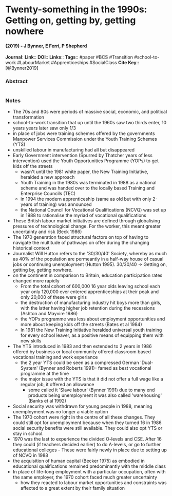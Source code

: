 # Twenty-something in the 1990s: Getting on, getting by, getting nowhere
#### (2019) - J Bynner, E Ferri, P Shepherd
**Journal**: 
**Link**:: 
**DOI**:: 
**Links**:: 
**Tags**:: #paper #BCS #Transition #school-to-work #LabourMarket #Apprenticeships #SocialClass 
**Cite Key**:: [@Bynner2019]

### Abstract

```

```

### Notes

- The 70s and 80s were periods of massive social, economic, and political transformation
- school-to-work transition that up until the 1960s saw two thirds enter, 10 years years later saw only 1/3
- in place of jobs were training schemes offered by the governments Manpower Services Commission under the Youth Training Schemes (YTS)
- unskilled labour in manufacturing had all but disappeared
- Early Government intervention (Spurred by Thatcher years of less intervention) used the Youth Opportunities Programme (YOPs) to get kids off the streets
	- wasn't until the 1981 white paper, the New Training Initiative, heralded a new approach
	- Youth Training in the 1980s was terminated in 1988 as a national scheme and was handed over to the locally based Training and Enterprise Councils (TEC) 
	- in 1994 the modern apprenticeship (same as old but with only 2-years of training) was announced
	- the National Council for Vocational Qualifications (NCVQ) was set up in 1988 to rationalise the myriad of vocational qualifications
- These British labour market initiatives are defined through globalising pressures of technological change. For the worker, this meant greater uncertainty and risk (Beck 1986) 
- The 1970 generation faced structural factors on top of having to navigate the multitude of pathways on offer during the changing historical context
- Journalist Will Hutton refers to the '30/30/40' Society, whereby as much as 40% of the population are permeantly in a half-way house of casual jobs or continuing unemployment (Hutton 1995). 30/30/40 -> Getting on, getting by, getting nowhere. 
- on the continent in comparison to Britain, education participation rates changed more rapidly
	- From the total cohort of 600,000 16 year olds leaving school each year only 120,000 ever entered apprenticeships at their peak and only 20,000 of these were girls
	- the destruction of manufacturing industry hit boys more than girls, with the latter having higher job retention during the recessions (Ashton and Mayvire 1986)
	- the YOPs programme was less about employment opportunities and more about keeping kids off the streets (Bates et al 1984)
	- In 1981 the New Training Initiative heralded universal youth training for every school leaver, as a positive means of equipping them with new skills 
- The YTS introduced in 1983 and then extended to 2 years in 1986 offered by business or local community offered classroom based vocational training and work experiance
	- the 2 year YTS could be seen as a compressed German 'Dual-System' (Bynner and Roberts 1991)- famed as best vocational programme at the time
	- the major issue with the YTS is that it did not offer a full wage like a regular job, it offered an allowance
		- some called it 'Slave labour' (Bynner 1991) due to many end products being unemployment it was also called 'warehousing' (Banks et al 1992)
- Social security was withdrawn for young people in 1988, meaning unemployment was no longer a viable option 
- The 1970 cohort were right in the centre of all these changes. They could still opt for unemployment because when they turned 16 in 1986 social security benefits were still available. They could also opt YTS or stay in school. 
- 1970 was the last to experience the divided O-levels and CSE. After 16 they could (if teachers decided earlier) to do A-levels, or go to further educational colleges - These were fairly newly in place due to setting up of NCVQ in 1988
- the acquisition of human capital (Becker 1975) as embodied in educational qualifications remained predominantly with the middle class
- In place of life-long employment with a particular occupation, often with the same employer, the 1970 cohort faced much greater uncertainty 
	- how they reacted to labour market opportunities and constraints was affected to a great extent by their family situation 